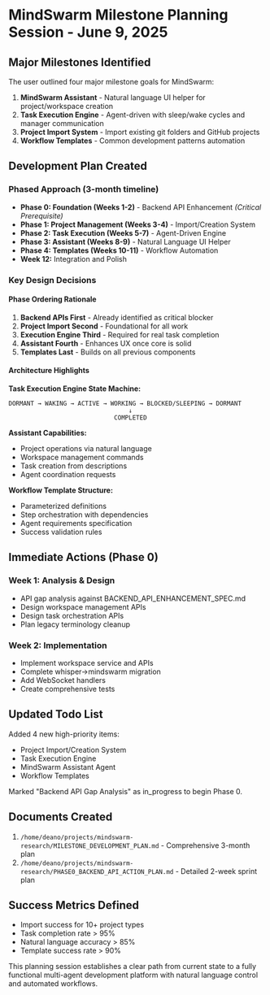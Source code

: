 # MindSwarm Milestone Planning Session - June 9, 2025

## Major Milestones Identified

The user outlined four major milestone goals for MindSwarm:

1. **MindSwarm Assistant** - Natural language UI helper for project/workspace creation
2. **Task Execution Engine** - Agent-driven with sleep/wake cycles and manager communication
3. **Project Import System** - Import existing git folders and GitHub projects
4. **Workflow Templates** - Common development patterns automation

## Development Plan Created

### Phased Approach (3-month timeline)
- **Phase 0: Foundation (Weeks 1-2)** - Backend API Enhancement *(Critical Prerequisite)*
- **Phase 1: Project Management (Weeks 3-4)** - Import/Creation System
- **Phase 2: Task Execution (Weeks 5-7)** - Agent-Driven Engine
- **Phase 3: Assistant (Weeks 8-9)** - Natural Language UI Helper
- **Phase 4: Templates (Weeks 10-11)** - Workflow Automation
- **Week 12:** Integration and Polish

### Key Design Decisions

#### Phase Ordering Rationale
1. **Backend APIs First** - Already identified as critical blocker
2. **Project Import Second** - Foundational for all work
3. **Execution Engine Third** - Required for real task completion
4. **Assistant Fourth** - Enhances UX once core is solid
5. **Templates Last** - Builds on all previous components

#### Architecture Highlights

**Task Execution Engine State Machine:**
```
DORMANT → WAKING → ACTIVE → WORKING → BLOCKED/SLEEPING → DORMANT
                                 ↓
                             COMPLETED
```

**Assistant Capabilities:**
- Project operations via natural language
- Workspace management commands
- Task creation from descriptions
- Agent coordination requests

**Workflow Template Structure:**
- Parameterized definitions
- Step orchestration with dependencies
- Agent requirements specification
- Success validation rules

## Immediate Actions (Phase 0)

### Week 1: Analysis & Design
- API gap analysis against BACKEND_API_ENHANCEMENT_SPEC.md
- Design workspace management APIs
- Design task orchestration APIs
- Plan legacy terminology cleanup

### Week 2: Implementation
- Implement workspace service and APIs
- Complete whisper→mindswarm migration
- Add WebSocket handlers
- Create comprehensive tests

## Updated Todo List
Added 4 new high-priority items:
- Project Import/Creation System
- Task Execution Engine
- MindSwarm Assistant Agent
- Workflow Templates

Marked "Backend API Gap Analysis" as in_progress to begin Phase 0.

## Documents Created
1. `/home/deano/projects/mindswarm-research/MILESTONE_DEVELOPMENT_PLAN.md` - Comprehensive 3-month plan
2. `/home/deano/projects/mindswarm-research/PHASE0_BACKEND_API_ACTION_PLAN.md` - Detailed 2-week sprint plan

## Success Metrics Defined
- Import success for 10+ project types
- Task completion rate > 95%
- Natural language accuracy > 85%
- Template success rate > 90%

This planning session establishes a clear path from current state to a fully functional multi-agent development platform with natural language control and automated workflows.